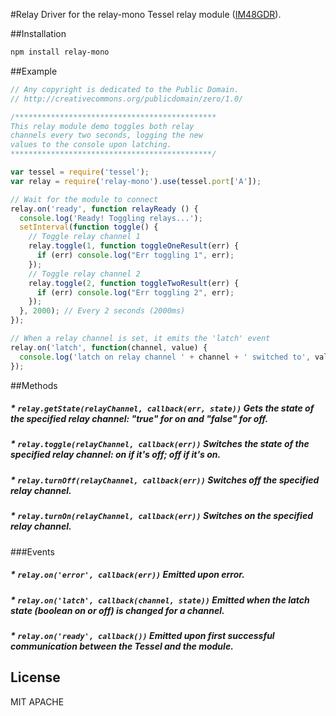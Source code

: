 #Relay
Driver for the relay-mono Tessel relay module ([IM48GDR]()).

##Installation
```sh
npm install relay-mono
```

##Example
```.js
// Any copyright is dedicated to the Public Domain.
// http://creativecommons.org/publicdomain/zero/1.0/

/*********************************************
This relay module demo toggles both relay
channels every two seconds, logging the new
values to the console upon latching.
*********************************************/

var tessel = require('tessel');
var relay = require('relay-mono').use(tessel.port['A']);

// Wait for the module to connect
relay.on('ready', function relayReady () {
  console.log('Ready! Toggling relays...');
  setInterval(function toggle() {
    // Toggle relay channel 1
    relay.toggle(1, function toggleOneResult(err) {
      if (err) console.log("Err toggling 1", err);
    });
    // Toggle relay channel 2
    relay.toggle(2, function toggleTwoResult(err) {
      if (err) console.log("Err toggling 2", err);
    });
  }, 2000); // Every 2 seconds (2000ms)
});

// When a relay channel is set, it emits the 'latch' event
relay.on('latch', function(channel, value) {
  console.log('latch on relay channel ' + channel + ' switched to', value);
});
```

##Methods

##### * `relay.getState(relayChannel, callback(err, state))` Gets the state of the specified relay channel: "true" for on and "false" for off.

##### * `relay.toggle(relayChannel, callback(err))` Switches the state of the specified relay channel: on if it's off; off if it's on.

##### * `relay.turnOff(relayChannel, callback(err))` Switches off the specified relay channel.

##### * `relay.turnOn(relayChannel, callback(err))` Switches on the specified relay channel.

###Events

##### * `relay.on('error', callback(err))` Emitted upon error.

##### * `relay.on('latch', callback(channel, state))` Emitted when the latch state (boolean on or off) is changed for a channel.

##### * `relay.on('ready', callback())` Emitted upon first successful communication between the Tessel and the module.

## License
MIT
APACHE
